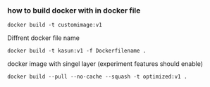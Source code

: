 ### how to build docker with in docker file

    docker build -t customimage:v1

Diffrent docker file name

    docker build -t kasun:v1 -f Dockerfilename .

docker image with singel layer (experiment features should enable)

    docker build --pull --no-cache --squash -t optimized:v1 .
